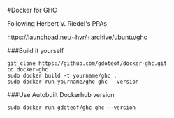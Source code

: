 #Docker for GHC

Following Herbert V. Riedel's PPAs

https://launchpad.net/~hvr/+archive/ubuntu/ghc



###Build it yourself
```
git clone https://github.com/gdoteof/docker-ghc.git
cd docker-ghc
sudo docker build -t yourname/ghc .
sudo docker run yourname/ghc ghc --version
```

###Use Autobuilt Dockerhub version
```
sudo docker run gdoteof/ghc ghc --version
```
